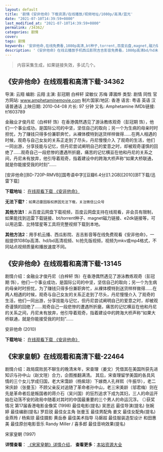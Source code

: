 ```yaml
---
layout: default
title: '剧情《安非他命》下载资源/在线播放/视频地址/1080p/高清/蓝光'
date: "2021-07-10T14:39:59+0800"
last_modified_at: "2021-07-10T14:39:59+0800"
permalink: /34362/
categories: 剧情
cover:
tags: 剧情
keywords: '安非他命,在线免费看,1080p高清,bt种子,torrent,百度云盘,magnet,磁力链,迅雷下载资源'
description: '《安非他命》在线云播放手机西瓜影院吉吉影音免费看，1080p高清bd/hd未删减完整版和tc抢先枪版，mkv/mp4格式，附带bt/torrent种子、magnet/磁力链、百度云盘、网盘资源迅雷下载链接'
---
```


>内容采集生成，如果链接失效，多试几个。


## 《安非他命》在线观看和高清下载-34362

导演: 云翔 编剧: 云翔 主演: 彭冠期 白梓轩 梁敏仪 苏梅 谭漍烨 类型: 剧情 同性 官方网站: www.amphetaminemovie.com 制片国家/地区: 香港 语言: 粤语 英语 汉语普通话 上映日期: 2010-04-08 片长: 97 分钟 又名: Amphetamine IMDb链接: tt1603789

金融业才俊丹尼（白梓轩 饰）在香港偶然遇见了游泳教练观奇（彭冠期 饰），他们一个事业成功，是国际公司的中坚，坚信自己的取向；另一个为生病的母亲时时担忧，为了赚钱只得多份兼职奔忙，从裸体模特到送货样样做得……在两人相遇的时候，观奇与自己女友的关系正走到了尽头，丹尼慢慢介入 了观奇的生活，他们一同出游，分享技能与记忆，但丹尼尝试阐明自己的爱意之时，却被观奇谨慎的回绝了……观奇自己一段悲惨的遭遇所折磨，痛苦的记忆横亘在他和丹尼的关系之间，丹尼未有放弃，他引导着观奇，指着建设中的跨海大桥声称“如果大桥联通，就是你能接受我的时刻”……


[安非他命][BD-720P-RMVB][国粤语中字][豆瓣6.4分][1.2GB][2010][BT下载/迅雷下载]

**下载地址**： [在线观看下载 《安非他命》](https://www.btdx8.com/torrent/amphetamine_2010.html) 


**无法下载?**：`如果迅雷因版权原因无法下载，关注微信公众号 `

**其他方法1**：从百度云网盘下载视频，百度云网盘支持在线观看，非会员有限制，如果能找到迅雷下载链接、bt/torrent种子、magnet磁力链接、e2dk链接等，可以用迅雷、比特彗星等工具将完整视频下载到本地。

**其他方法2**：用手机云播、西瓜影院、吉吉影音等在线免费观看《安非他命》，一般提供1080p高清、hd/bd高清视频、tc抢先版视频，视频为mkv或mp4格式，不同站点视频质量和播放速度不同。


## 《安非他命》在线观看和高清下载-13145

剧情介绍：金融业才俊丹尼（白梓轩 饰）在香港偶然遇见了游泳教练观奇（彭冠期 饰），他们一个事业成功，是国际公司的中坚，坚信自己的取向；另一个为生病的母亲时时担忧，为了赚钱只得多份兼职奔忙，从裸体模特到送货样样做得……在两人相遇的时候，观奇与自己女友的关系正走到了尽头，丹尼慢慢介入 了观奇的生活，他们一同出游，分享技能与记忆，但丹尼尝试阐明自己的爱意之时，却被观奇谨慎的回绝了……观奇自己一段悲惨的遭遇所折磨，痛苦的记忆横亘在他和丹尼的关系之间，丹尼未有放弃，他引导着观奇，指着建设中的跨海大桥声称“如果大桥联通，就是你能接受我的时刻”……


安非他命 (2010)

**下载地址**： [在线观看下载 《安非他命》](https://www.btbtdy.me/btdy/dy5992.html) 


## 《宋家皇朝》在线观看和高清下载-22464

剧情介绍：政局腐败民不聊生的晚清末年，宋查理（姜文）凭借其在美国所获先进知识与孙中山（赵文瑄）合力，企图推翻满清。 其后，宋查理留学美国的各具风情的三个女儿学成归国，老大宋霭龄（杨紫琼）下嫁商人孔祥熙（牛振华），老二宋庆龄（张曼玉）不顾父亲反对追随了革命者孙中山，老三宋美龄（邬君梅）则在先是革命者后是叛国者的蒋介石（吴兴国）的狂烈追求下成为其妇，三人的命运开始在动荡不安的政局中随着对其时的中国最重要的三个男人的命运沉浮。   ◎获奖情况   第17届香港电影金像奖 (1998) 最佳电影(提名) 吴思远 最佳导演(提名) 张婉婷 最佳编剧(提名) 罗启锐 最佳女主角 张曼玉 最佳男配角 姜文 最佳女配角(提名) 金燕玲 / 杨紫琼 最佳摄影 黄岳泰 最佳美术指导 马磐超 最佳服装造型设计 和田惠美 最佳原创电影音乐 Randy Miller / 喜多郎 最佳音响效果(提名)


宋家皇朝 (1997)

**详情查看**： [《宋家皇朝》详情介绍](/movie/22464/)， **查看更多**：[本站资源大全](/movie/t/all/)

